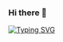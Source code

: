 ### Hi there 👋

  
[![Typing SVG](https://readme-typing-svg.demolab.com/?lines=This+is+Kartheek;Focus+on+DSA+and+web+development+line+of+text)](https://git.io/typing-svg)
